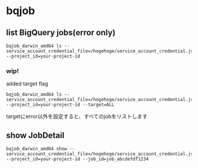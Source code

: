 # bqjob

## list BigQuery jobs(error only)

```
bqjob_darwin_amd64 ls --service_account_credential_file=/hogehoge/service_account_credential.json  --project_id=your-project-id
```

### wip!

added target flag

```
bqjob_darwin_amd64 ls --service_account_credential_file=/hogehoge/service_account_credential.json  --project_id=your-project-id --target=ALL
```

targetにerror以外を設定すると、すべてのjobをリストします


## show JobDetail

```
bqjob_darwin_amd64 show --service_account_credential_file=/hogehoge/service_account_credential.json  --project_id=your-project-id --job_id=job_abcdefdf1234
```
